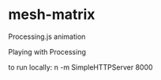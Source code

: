 # mesh-matrix
Processing.js animation

Playing with Processing

to run locally: n -m SimpleHTTPServer 8000
